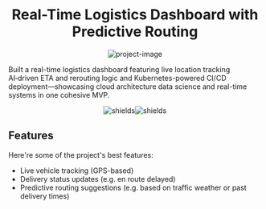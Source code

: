 <h1 align="center" id="title">Real-Time Logistics Dashboard with Predictive Routing</h1>

<p align="center"><img src="https://socialify.git.ci/JahsonGA/Real-Time-Logistics-Dashboard-with-Predictive-Routing/image?font=KoHo&amp;issues=1&amp;language=1&amp;logo=https%3A%2F%2Fcdn.iconscout.com%2Ficon%2Ffree%2Fpng-256%2Ffree-truck-icon-download-in-svg-png-gif-file-formats--front-city-basic-icons-pack-industry-449930.png&amp;name=1&amp;owner=1&amp;pulls=1&amp;stargazers=1&amp;theme=Dark" alt="project-image"></p>

<p id="description">Built a real-time logistics dashboard featuring live location tracking AI‑driven ETA and rerouting logic and Kubernetes-powered CI/CD deployment—showcasing cloud architecture data science and real-time systems in one cohesive MVP.</p>

<p align="center"><img src="https://img.shields.io/badge/Name-Jahson%20Gonzalez-Allie" alt="shields"><img src="https://img.shields.io/badge/Status-in%20development-orange" alt="shields"></p>

  
  
<h2><bold>Features</bold></h2>

Here're some of the project's best features:

*   Live vehicle tracking (GPS-based)
*   Delivery status updates (e.g. en route delayed)
*   Predictive routing suggestions (e.g. based on traffic weather or past delivery times)
